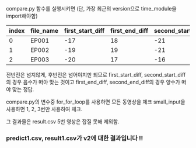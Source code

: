 compare.py 함수를 실행시키면 (단, 가장 최근의 version으로 time_module을 import해야함)


|index|file_name|first_start_diff|first_end_diff|second_start_diff|second_end_diff|time|
|------|--------|----------------|--------------|-----------------|---------------|----|
|0|EP001|-17|18|-21|21|18.1669867038726|
|1|EP002|-19|19|-21|16|13.8259286880493|
|2|EP003|-20|17|-16|16|19.1375622749328|


전반전은 넘지않게, 후반전은 넘어야지만 되므로
first_start_diff, second_start_diff의 경우 음수가 떠야 맞는 것이고
first_end_diff, second_end_diff의 경우 양수가 떠야 맞는 정답.


compare.py의 변수중 for_for_loop를 사용하면 모든 동영상을 체크
small_input을 사용하면 1, 2, 3번만 사용하여 체크.

그 결과물은 result.csv
5번 영상은 잡질 못해 제외함.

### predict1.csv, result1.csv가 v2에 대한 결과입니다 !!
